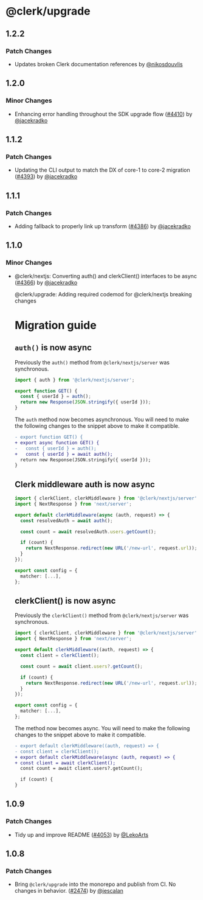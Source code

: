 # @clerk/upgrade

## 1.2.2

### Patch Changes

- Updates broken Clerk documentation references by [@nikosdouvlis](https://github.com/nikosdouvlis)

## 1.2.0

### Minor Changes

- Enhancing error handling throughout the SDK upgrade flow ([#4410](https://github.com/clerk/javascript/pull/4410)) by [@jacekradko](https://github.com/jacekradko)

## 1.1.2

### Patch Changes

- Updating the CLI output to match the DX of core-1 to core-2 migration ([#4393](https://github.com/clerk/javascript/pull/4393)) by [@jacekradko](https://github.com/jacekradko)

## 1.1.1

### Patch Changes

- Adding fallback to properly link up transform ([#4386](https://github.com/clerk/javascript/pull/4386)) by [@jacekradko](https://github.com/jacekradko)

## 1.1.0

### Minor Changes

- @clerk/nextjs: Converting auth() and clerkClient() interfaces to be async ([#4366](https://github.com/clerk/javascript/pull/4366)) by [@jacekradko](https://github.com/jacekradko)

  @clerk/upgrade: Adding required codemod for @clerk/nextjs breaking changes

  # Migration guide

  ## `auth()` is now async

  Previously the `auth()` method from `@clerk/nextjs/server` was synchronous.

  ```typescript
  import { auth } from '@clerk/nextjs/server';

  export function GET() {
    const { userId } = auth();
    return new Response(JSON.stringify({ userId }));
  }
  ```

  The `auth` method now becomes asynchronous. You will need to make the following changes to the snippet above to make it compatible.

  ```diff
  - export function GET() {
  + export async function GET() {
  -   const { userId } = auth();
  +   const { userId } = await auth();
    return new Response(JSON.stringify({ userId }));
  }
  ```

  ## Clerk middleware auth is now async

  ```typescript
  import { clerkClient, clerkMiddleware } from '@clerk/nextjs/server';
  import { NextResponse } from 'next/server';

  export default clerkMiddleware(async (auth, request) => {
    const resolvedAuth = await auth();

    const count = await resolvedAuth.users.getCount();

    if (count) {
      return NextResponse.redirect(new URL('/new-url', request.url));
    }
  });

  export const config = {
    matcher: [...],
  };
  ```

  ## clerkClient() is now async

  Previously the `clerkClient()` method from `@clerk/nextjs/server` was synchronous.

  ```typescript
  import { clerkClient, clerkMiddleware } from '@clerk/nextjs/server';
  import { NextResponse } from 'next/server';

  export default clerkMiddleware((auth, request) => {
    const client = clerkClient();

    const count = await client.users?.getCount();

    if (count) {
      return NextResponse.redirect(new URL('/new-url', request.url));
    }
  });

  export const config = {
    matcher: [...],
  };
  ```

  The method now becomes async. You will need to make the following changes to the snippet above to make it compatible.

  ```diff
  - export default clerkMiddleware((auth, request) => {
  - const client = clerkClient();
  + export default clerkMiddleware(async (auth, request) => {
  + const client = await clerkClient();
    const count = await client.users?.getCount();

    if (count) {
  }
  ```

## 1.0.9

### Patch Changes

- Tidy up and improve README ([#4053](https://github.com/clerk/javascript/pull/4053)) by [@LekoArts](https://github.com/LekoArts)

## 1.0.8

### Patch Changes

- Bring `@clerk/upgrade` into the monorepo and publish from CI. No changes in behavior. ([#2474](https://github.com/clerk/javascript/pull/2474)) by [@jescalan](https://github.com/jescalan)
